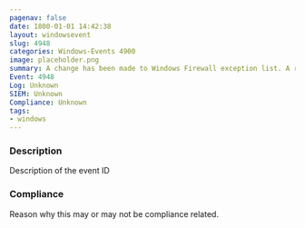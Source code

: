 ```yaml
---
pagenav: false
date: 1800-01-01 14:42:38
layout: windowsevent
slug: 4948
categories: Windows-Events 4900
image: placeholder.png
summary: A change has been made to Windows Firewall exception list. A rule was deleted
Event: 4948
Log: Unknown
SIEM: Unknown
Compliance: Unknown
tags:
- windows
---
```


### Description

Description of the event ID

### Compliance

Reason why this may or may not be compliance related.
